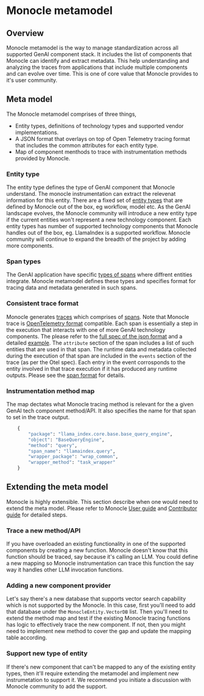 # Monocle metamodel

## Overview 
Monocle metamodel is the way to manage standardization across all supported GenAI component stack. It includes the list of components that Monocle can identify and extract metadata. This help understanding and analyzing the traces from applications that include multiple components and can evolve over time. This is one of core value that Monocle provides to it's user community.

## Meta model
The Monocle metamodel comprises of three things, 
- Entity types, definitions of technology types and supported vendor implementations.
- A JSON format that overlays on top of Open Telemetry tracing format that includes the common attributes for each entity type.
- Map of component menthods to trace with instrumentation methods provided by Monocle.

### Entity type
The entity type defines the type of GenAI component that Monocle understand. The monocle instrumentation can extract the relevenat information for this entity. There are a fixed set of [entity types](./entity_types.py) that are defined by Monocle out of the box, eg workflow, model etc. As the GenAI landscape evolves, the Monocle community will introduce a new entity type if the current entities won't represent a new technology component.
Each entity types has number of supported technology components that Monocle handles out of the box, eg. LlamaIndex is a supported workflow. Monocle community will continue to expand the breadth of the project by adding more components.

### Span types
The GenAI application have specific [types of spans](./spans/README.md#span-types-and-events) where diffrent entities integrate. Monocle metamodel defines these types and specifies format for tracing data and metadata generated in such spans. 

### Consistent trace format
Monocle generates [traces](../../../Monocle_User_Guide.md#traces) which comprises of [spans](../../../Monocle_User_Guide.md#spans). Note that Monocle trace is [OpenTelemetry format](https://opentelemetry.io/docs/concepts/signals/traces/) compatible. Each span is essentially a step in the execution that interacts with one of more GenAI technology components. The please refer to the [full spec of the json format](./span_format.json) and a detailed [example](./span_example.json). 
The ```attribute``` section of the span includes a list of such entities that are used in that span.
The runtime data and metadata collected during the execution of that span are included in the ```events``` section of the trace (as per the Otel spec). Each entry in the event corrosponds to the entity involved in that trace execution if it has produced any runtime outputs. 
Please see the [span format](./spans/README.md) for details.

### Instrumentation method map
The map dectates what Monocle tracing method is relevant for the a given GenAI tech component method/API. It also specifies the name for that span to set in the trace output.
```python
    {
        "package": "llama_index.core.base.base_query_engine",
        "object": "BaseQueryEngine",
        "method": "query",
        "span_name": "llamaindex.query",
        "wrapper_package": "wrap_common",
        "wrapper_method": "task_wrapper"
    }
```

## Extending the meta model
Monocle is highly extensible. This section describe when one would need to extend the meta model. Please refer to Monocle [User guide](../../../Monocle_User_Guide.md) and [Contributor guide](../../../Monocle_contributor_guide.md) for detailed steps.
### Trace a new method/API
If you have overloaded an existing functionality in one of the supported components by creating a new function. Monocle doesn't know that this function should be traced, say because it's calling an LLM. You could define a new mapping so Monocle instrumentation can trace this function the say way it handles other LLM invocation functions.

### Adding a new component provider
Let's say there's a new database that supports vector search capability which is not supported by the Monocle. In this case, first you'll need to add that database under the ``MonocleEntity.VectorDB`` list. Then you'll need to extend the method map and test if the existing Monocle tracing functions has logic to effectively trace the new component. If not, then you might need to implement new method to cover the gap and update the mapping table according.

### Support new type of entity
If there's new component that can't be mapped to any of the existing entity types, then it'll require extending the metamodel and implement new instrumetation to support it. We recommend you initiate a discussion with Monocle community to add the support.